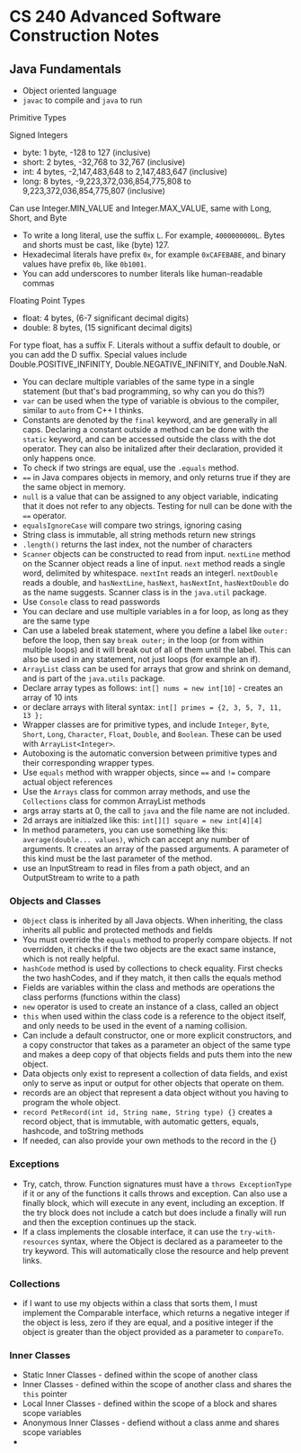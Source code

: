 # CS 240 Advanced Software Construction Notes

## Java Fundamentals

- Object oriented language
- `javac` to compile and `java` to run

Primitive Types

Signed Integers

- byte: 1 byte, -128 to 127 (inclusive)
- short: 2 bytes, -32,768 to 32,767 (inclusive)
- int: 4 bytes, -2,147,483,648 to 2,147,483,647 (inclusive)
- long: 8 bytes, -9,223,372,036,854,775,808 to 9,223,372,036,854,775,807 (inclusive)

Can use Integer.MIN_VALUE and Integer.MAX_VALUE, same with Long, Short, and Byte

- To write a long literal, use the suffix `L`. For example, `4000000000L`. Bytes and shorts must be cast, like (byte) 127.
- Hexadecimal literals have prefix `0x`, for example `0xCAFEBABE`, and binary values have prefix `0b`, like `0b1001`.
- You can add underscores to number literals like human-readable commas

Floating Point Types

- float: 4 bytes, (6-7 significant decimal digits)
- double: 8 bytes, (15 significant decimal digits)

For type float, has a suffix F. Literals without a suffix default to double, or you can add the D suffix.
Special values include Double.POSITIVE_INFINITY, Double.NEGATIVE_INFINITY, and Double.NaN.

- You can declare multiple variables of the same type in a single statement (but that's bad programming, so why can you do this?)
- `var` can be used when the type of variable is obvious to the compiler, similar to `auto` from C++ I thinks.
- Constants are denoted by the `final` keyword, and are generally in all caps. Declaring a constant outside a method can be done with the `static` keyword, and can be accessed outside the class with the dot operator. They can also be initalized after their declaration, provided it only happens once.
- To check if two strings are equal, use the `.equals` method.
- `==` in Java compares objects in memory, and only returns true if they are the same object in memory.
- `null` is a value that can be assigned to any object variable, indicating that it does not refer to any objects. Testing for null can be done with the `==` operator.
- `equalsIgnoreCase` will compare two strings, ignoring casing
- String class is immutable, all string methods return new strings
- `.length()` returns the last index, not the number of characters
- `Scanner` objects can be constructed to read from input. `nextLine` method on the Scanner object reads a line of input. `next` method reads a single word, delimited by whitespace. `nextInt` reads an integerl. `nextDouble` reads a double, and `hasNextLine`, `hasNext`, `hasNextInt`, `hasNextDouble` do as the name suggests. Scanner class is in the `java.util` package.
- Use `Console` class to read passwords
- You can declare and use multiple variables in a for loop, as long as they are the same type
- Can use a labeled break statement, where you define a label like `outer:` before the loop, then say `break outer;` in the loop (or from within multiple loops) and it will break out of all of them until the label. This can also be used in any statement, not just loops (for example an if).
- `ArrayList` class can be used for arrays that grow and shrink on demand, and is part of the `java.utils` package.
- Declare array types as follows: `int[] nums = new int[10]` - creates an array of 10 ints
- or declare arrays with literal syntax: `int[] primes = {2, 3, 5, 7, 11, 13 };`
- Wrapper classes are for primitive types, and include `Integer`, `Byte`, `Short`, `Long`, `Character`, `Float`, `Double`, and `Boolean`. These can be used with `ArrayList<Integer>`.
- Autoboxing is the automatic conversion between primitive types and their corresponding wrapper types.
- Use `equals` method with wrapper objects, since `==` and `!=` compare actual object references
- Use the `Arrays` class for common array methods, and use the `Collections` class for common ArrayList methods
- args array starts at 0, the call to `java` and the file name are not included.
- 2d arrays are initialzed like this: `int[][] square = new int[4][4]`
- In method parameters, you can use something like this: `average(double... values)`, which can accept any number of arguments. It creates an array of the passed arguments. A parameter of this kind must be the last parameter of the method.
- use an InputStream to read in files from a path object, and an OutputStream to write to a path

### Objects and Classes

- `Object` class is inherited by all Java objects. When inheriting, the class inherits all public and protected methods and fields
- You must override the `equals` method to properly compare objects. If not overridden, it checks if the two objects are the exact same instance, which is not really helpful.
- `hashCode` method is used by collections to check equality. First checks the two hashCodes, and if they match, it then calls the equals method
- Fields are variables within the class and methods are operations the class performs (functions within the class)
- `new` operator is used to create an instance of a class, called an object
- `this` when used within the class code is a reference to the object itself, and only needs to be used in the event of a naming collision.
- Can include a default constructor, one or more explicit constructors, and a copy constructor that takes as a parameter an object of the same type and makes a deep copy of that objects fields and puts them into the new object.
- Data objects only exist to represent a collection of data fields, and exist only to serve as input or output for other objects that operate on them.
- records are an object that represent a data object without you having to program the whole object.
- `record PetRecord(int id, String name, String type) {}` creates a record object, that is immutable, with automatic getters, equals, hashcode, and toString methods
- If needed, can also provide your own methods to the record in the {}

### Exceptions

- Try, catch, throw. Function signatures must have a `throws ExceptionType` if it or any of the functions it calls throws and exception. Can also use a finally block, which will execute in any event, including an exception. If the try block does not include a catch but does include a finally will run and then the exception continues up the stack.
- If a class implements the closable interface, it can use the `try-with-resources` syntax, where the Object is declared as a parameeter to the try keyword. This will automatically close the resource and help prevent links.

### Collections

- if I want to use my objects within a class that sorts them, I must implement the Comparable interface, which returns a negative integer if the object is less, zero if they are equal, and a positive integer if the object is greater than the object provided as a parameter to `compareTo`.

### Inner Classes

- Static Inner Classes - defined within the scope of another class
- Inner Classes - defined within the scope of another class and shares the `this` pointer
- Local Inner Classes - defined within the scope of a block and shares scope variables
- Anonymous Inner Classes - defiend without a class anme and shares scope variables
- 